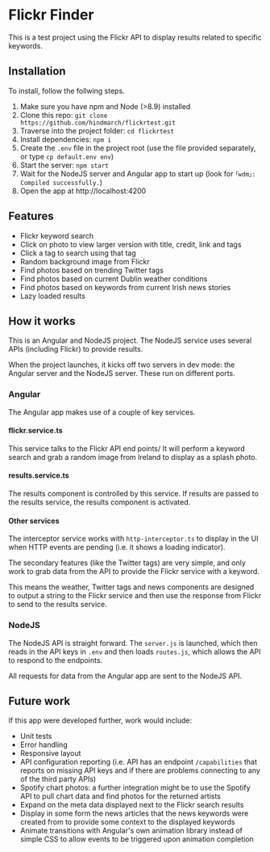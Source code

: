 # Flickr Finder
This is a test project using the Flickr API to display results related to specific keywords.

## Installation
To install, follow the follwing steps.

1. Make sure you have npm and Node (>8.9) installed
2. Clone this repo: `git clone https://github.com/hindmarch/flickrtest.git`
3. Traverse into the project folder: `cd flickrtest`
4. Install dependencies: `npm i`
5. Create the `.env` file in the project root (use the file provided separately, or type `cp default.env env`)
6. Start the server: `npm start`
7. Wait for the NodeJS server and Angular app to start up (look for `｢wdm｣: Compiled successfully.`)
8. Open the app at http://localhost:4200

## Features
* Flickr keyword search
* Click on photo to view larger version with title, credit, link and tags
* Click a tag to search using that tag
* Random background image from Flickr
* Find photos based on trending Twitter tags
* Find photos based on current Dublin weather conditions
* Find photos based on keywords from current Irish news stories
* Lazy loaded results

## How it works
This is an Angular and NodeJS project.
The NodeJS service uses several APIs (including Flickr) to provide results.

When the project launches, it kicks off two servers in dev mode: the Angular server and the NodeJS server.
These run on different ports.

### Angular
The Angular app makes use of a couple of key services.

#### flickr.service.ts
This service talks to the Flickr API end points/
It will perform a keyword search and grab a random image from Ireland to display as a splash photo.

#### results.service.ts
The results component is controlled by this service.
If results are passed to the results service, the results component is activated.

#### Other services
The interceptor service works with `http-interceptor.ts` to display in the UI when HTTP events are pending (i.e. it shows a loading indicator).

The secondary features (like the Twitter tags) are very simple, and only work to grab data from the API to provide the Flickr service with a keyword.

This means the weather, Twitter tags and news components are designed to output a string to the Flickr service and then use the response from Flickr to send to the results service.

### NodeJS
The NodeJS API is straight forward.
The `server.js` is launched, which then reads in the API keys in `.env` and then loads `routes.js`, which allows the API to respond to the endpoints.

All requests for data from the Angular app are sent to the NodeJS API.

## Future work
If this app were developed further, work would include:
* Unit tests
* Error handling
* Responsive layout
* API configuration reporting (i.e. API has an endpoint `/capabilities` that reports on missing API keys and if there are problems connecting to any of the third party APIs)
* Spotify chart photos: a further integration might be to use the Spotify API to pull chart data and find photos for the returned artists
* Expand on the meta data displayed next to the Flickr search results
* Display in some form the news articles that the news keywords were created from to provide some context to the displayed keywords
* Animate transitions with Angular's own animation library instead of simple CSS to allow events to be triggered upon animation completion